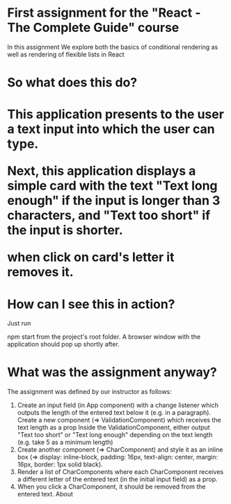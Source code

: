 <h1>First assignment for the "React - The Complete Guide" course</h1>
In this assignment We explore both the basics of conditional rendering as well as rendering of flexible lists in React

<h1>So what does this do?<h1>
This application presents to the user a text input into which the user can type.

Next, this application displays a simple card with the text "Text long enough" if the input is longer than 3 characters, and "Text too short" if the input is shorter.

when click on card's letter it removes it.

<h1>How can I see this in action?</h1>
Just run

npm start
from the project's root folder. A browser window with the application should pop up shortly after.

<h1>What was the assignment anyway?</h1>
The assignment was defined by our instructor as follows:
<ol>
<li>
Create an input field (in App component) with a change listener which outputs the length of the entered text below it (e.g. in a paragraph).
</li>
Create a new component (=> ValidationComponent) which receives the text length as a prop
Inside the ValidationComponent, either output "Text too short" or "Text long enough" depending on the text length (e.g. take 5 as a minimum length)
<li>Create another component (=> CharComponent) and style it as an inline box (=> display: inline-block, padding: 16px, text-align: center, margin: 16px, border: 1px solid black).
</li>
<li>
Render a list of CharComponents where each CharComponent receives a different letter of the entered text (in the initial input field) as a prop.
</li>
<li>
When you click a CharComponent, it should be removed from the entered text.
About
</li>
</ol>